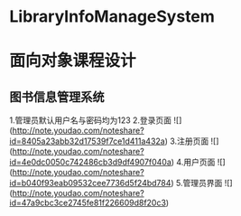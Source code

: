 # LibraryInfoManageSystem
# 面向对象课程设计
## 图书信息管理系统

1.管理员默认用户名与密码均为123
2.登录页面
![]
(http://note.youdao.com/noteshare?id=8405a23abb32d17539f7ce1d411a432a)
3.注册页面
![]
(http://note.youdao.com/noteshare?id=4e0dc0050c742486cb3d9df4907f040a)
4.用户页面
![]
(http://note.youdao.com/noteshare?id=b040f93eab09532cee7736d5f24bd784)
5.管理员界面
![]
(http://note.youdao.com/noteshare?id=47a9cbc3ce2745fe81f226609d8f20c3)

